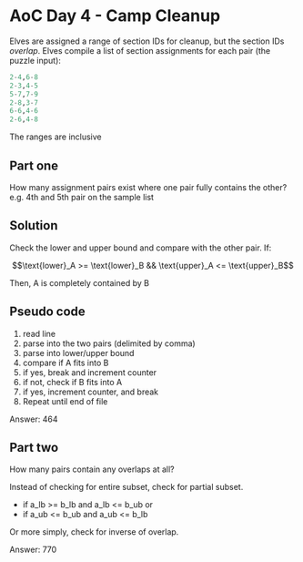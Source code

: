 # AoC Day 4 - Camp Cleanup

Elves are assigned a range of section IDs for cleanup, but the section IDs *overlap*. Elves compile a list of section assignments for each pair (the puzzle input):

```py
2-4,6-8
2-3,4-5
5-7,7-9
2-8,3-7
6-6,4-6
2-6,4-8
```

The ranges are inclusive

## Part one

How many assignment pairs exist where one pair fully contains the other? e.g. 4th and 5th pair on the sample list

## Solution

Check the lower and upper bound and compare with the other pair. If:

$$\text{lower}_A >= \text{lower}_B && \text{upper}_A <= \text{upper}_B$$

Then, A is completely contained by B

## Pseudo code

1. read line
1. parse into the two pairs (delimited by comma)
1. parse into lower/upper bound
1. compare if A fits into B
1. if yes, break and increment counter
1. if not, check if B fits into A
1. if yes, increment counter, and break
1. Repeat until end of file

Answer: 464

## Part two

How many pairs contain any overlaps at all?

Instead of checking for entire subset, check for partial subset.

- if a_lb >= b_lb and a_lb <= b_ub or
- if a_ub <= b_ub and a_ub <= b_lb

Or more simply, check for inverse of overlap.

Answer: 770

